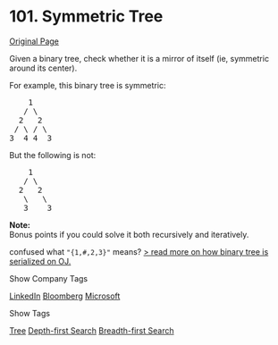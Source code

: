 # 101. Symmetric Tree

[Original Page](https://leetcode.com/problems/symmetric-tree/)

Given a binary tree, check whether it is a mirror of itself (ie, symmetric around its center).

For example, this binary tree is symmetric:

<pre>    1
   / \
  2   2
 / \ / \
3  4 4  3
</pre>

But the following is not:  

<pre>    1
   / \
  2   2
   \   \
   3    3
</pre>

**Note:**  
Bonus points if you could solve it both recursively and iteratively.

confused what `"{1,#,2,3}"` means? [> read more on how binary tree is serialized on OJ.](#)

<div class="spoilers" style="display: none;">  
**OJ's Binary Tree Serialization:**

The serialization of a binary tree follows a level order traversal, where '#' signifies a path terminator where no node exists below.

Here's an example:  

<pre>   1
  / \
 2   3
    /
   4
    \
     5
</pre>

The above binary tree is serialized as `"{1,2,3,#,#,4,#,#,5}"`.</div>

<div>

<div id="company_tags" class="btn btn-xs btn-warning">Show Company Tags</div>

<span class="hidebutton">[LinkedIn](/company/linkedin/) [Bloomberg](/company/bloomberg/) [Microsoft](/company/microsoft/)</span></div>

<div>

<div id="tags" class="btn btn-xs btn-warning">Show Tags</div>

<span class="hidebutton">[Tree](/tag/tree/) [Depth-first Search](/tag/depth-first-search/) [Breadth-first Search](/tag/breadth-first-search/)</span></div>